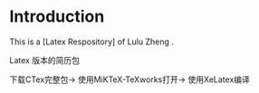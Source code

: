 ﻿# Introduction
This is a [Latex Respository] of Lulu Zheng .

Latex 版本的简历包 

下载CTex完整包->
使用MiKTeX-TeXworks打开->
使用XeLatex编译

```